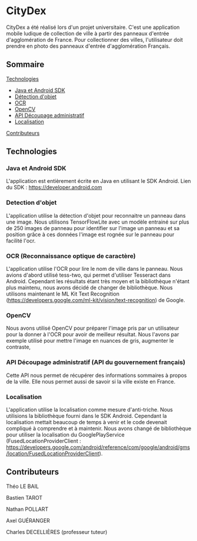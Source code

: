 # CityDex

CityDex a été réalisé lors d'un projet universitaire.
C'est une application mobile ludique de collection de ville à partir des panneaux d'entrée d'agglomération de France.
Pour collectionner des villes, l'utilisateur doit prendre en photo des panneaux d'entrée d'agglomération Français.

## Sommaire

[Technologies](https://github.com/TLBail/CityDex/blob/main/README.md#technologies)
 - [Java et Android SDK](https://github.com/TLBail/CityDex/blob/main/README.md#java-et-android-sdk)
 - [Détection d'objet](https://github.com/TLBail/CityDex/blob/main/README.md#java-et-android-sdk)
 - [OCR](https://github.com/TLBail/CityDex/blob/main/README.md#ocr-reconnaissance-optique-de-caractère)
 - [OpenCV](https://github.com/TLBail/CityDex/blob/main/README.md#opencv)
 - [API Découpage administratif](https://github.com/TLBail/CityDex/blob/main/README.md#api-découpage-administratif-api-du-gouvernement-français)
 - [Localisation](https://github.com/TLBail/CityDex/blob/main/README.md#localisation)

[Contributeurs](https://github.com/TLBail/CityDex/blob/main/README.md#contributeurs)

## Technologies

### Java et Android SDK

L'application est entièrement écrite en Java en utilisant le SDK Android.
Lien du SDK : https://developer.android.com

### Detection d'objet

L'application utilise la détection d'objet pour reconnaitre un panneau dans une image.
Nous utilisons TensorFlowLite avec un modèle entrainé sur plus de 250 images de panneau pour identifier sur l'image un panneau et sa position grâce à ces données 
l'image est rognée sur le panneau pour facilité l'ocr. 

### OCR (Reconnaissance optique de caractère)

L'application utilise l'OCR pour lire le nom de ville dans le panneau.
Nous avions d'abord utilisé tess-two, qui permet d'utiliser Tesseract dans Android.
Cependant les résultats étant très moyen et la bibliothèque n'étant plus maintenu, nous avons décidé de changer de bibliothèque.
Nous utilisons maintenant le ML Kit Text Recognition (https://developers.google.com/ml-kit/vision/text-recognition) de Google.

### OpenCV

Nous avons utilisé OpenCV pour préparer l'image pris par un utilisateur pour la donner à l'OCR pour avoir de meilleur résultat.
Nous l'avons par exemple utilisé pour mettre l'image en nuances de gris, augmenter le contraste, 

### API Découpage administratif (API du gouvernement français)

Cette API nous permet de récupérer des informations sommaires à propos de la ville.
Elle nous permet aussi de savoir si la ville existe en France.

### Localisation

L'application utilise la localisation comme mesure d'anti-triche.
Nous utilisions la bibliothèque fourni dans le SDK Android.
Cependant la localisation mettait beaucoup de temps à venir et le code devenait compliqué à comprendre et à maintenir.
Nous avons changé de bibliothèque pour utiliser la localisation du GooglePlayService (FusedLocationProviderClient : https://developers.google.com/android/reference/com/google/android/gms/location/FusedLocationProviderClient).

## Contributeurs

Théo LE BAIL

Bastien TAROT

Nathan POLLART

Axel GUÉRANGER

Charles DECELLIÈRES (professeur tuteur)

<!--

Rajouter lien playstore
Rajouter le fait d'inciter à creer une issue s'il y a un probleme
Ajouter un sommaire ?
Ajouter une partie fonctionnement ?

-->
